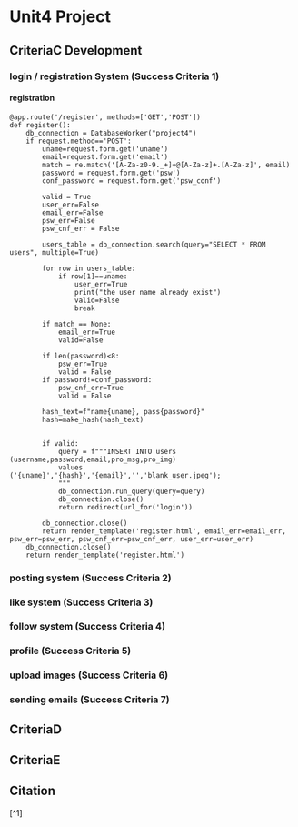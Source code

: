 # Unit4 Project

## CriteriaC Development


### login / registration System (Success Criteria 1)
#### registration


```.pycon
@app.route('/register', methods=['GET','POST'])
def register():
    db_connection = DatabaseWorker("project4")
    if request.method=='POST':
        uname=request.form.get('uname')
        email=request.form.get('email')
        match = re.match('[A-Za-z0-9._+]+@[A-Za-z]+.[A-Za-z]', email)
        password = request.form.get('psw')
        conf_password = request.form.get('psw_conf')

        valid = True
        user_err=False
        email_err=False
        psw_err=False
        psw_cnf_err = False

        users_table = db_connection.search(query="SELECT * FROM users", multiple=True)

        for row in users_table:
            if row[1]==uname:
                user_err=True
                print("the user name already exist")
                valid=False
                break

        if match == None:
            email_err=True
            valid=False

        if len(password)<8:
            psw_err=True
            valid = False
        if password!=conf_password:
            psw_cnf_err=True
            valid = False

        hash_text=f"name{uname}, pass{password}"
        hash=make_hash(hash_text)


        if valid:
            query = f"""INSERT INTO users (username,password,email,pro_msg,pro_img)
            values ('{uname}','{hash}','{email}','','blank_user.jpeg');
            """
            db_connection.run_query(query=query)
            db_connection.close()
            return redirect(url_for('login'))

        db_connection.close()
        return render_template('register.html', email_err=email_err, psw_err=psw_err, psw_cnf_err=psw_cnf_err, user_err=user_err)
    db_connection.close()
    return render_template('register.html')
```


### posting system (Success Criteria 2)



### like system (Success Criteria 3)



### follow system (Success Criteria 4)



### profile (Success Criteria 5)
### upload images (Success Criteria 6)
### sending emails (Success Criteria 7)

## CriteriaD
## CriteriaE

## Citation
[^1]

